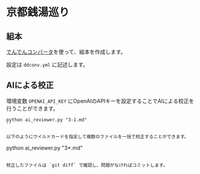 # 京都銭湯巡り

## 組本

[でんでんコンバータ](https://conv.denshochan.com/)を使って、組本を作成します。

設定は `ddconv.yml` に記述します。

## AIによる校正

環境変数 `OPENAI_API_KEY` にOpenAIのAPIキーを設定することでAIによる校正を行うことができます。

```
python ai_reviewer.py "3-1.md"
``

以下のようにワイルドカードを指定して複数のファイルを一括で校正することができます。

```
python ai_reviewer.py "3*.md"
```

校正したファイルは `git diff` で確認し、問題がなければコミットします。